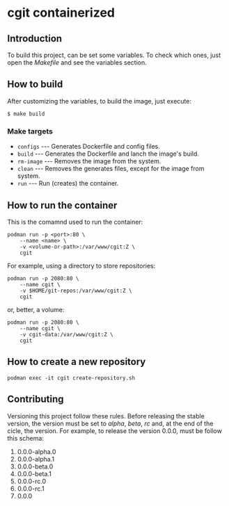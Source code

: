 cgit containerized
==================

Introduction
------------

To build this project, can be set some variables. To check which ones,
just open the *Makefile* and see the variables section.

How to build
------------

After customizing the variables, to build the image, just execute:

```
$ make build
```

### Make targets

- `configs` --- Generates Dockerfile and config files.
- `build` --- Generates the Dockerfile and lanch the image's build.
- `rm-image` --- Removes the image from the system.
- `clean` --- Removes the generates files, except for the image from system.
- `run` --- Run (creates) the container.

How to run the container
------------------------

This is the comamnd used to run the container:

```
podman run -p <port>:80 \
	--name <name> \
	-v <volume-or-path>:/var/www/cgit:Z \
	cgit
```

For example, using a directory to store repositories:

```
podman run -p 2080:80 \
	--name cgit \
	-v $HOME/git-repos:/var/www/cgit:Z \
	cgit
```

or, better, a volume:

```
podman run -p 2080:80 \
	--name cgit \
	-v cgit-data:/var/www/cgit:Z \
	cgit
```

How to create a new repository
------------------------------

```
podman exec -it cgit create-repository.sh
```

Contributing
------------

Versioning this project follow these rules. Before releasing the stable
version, the version must be set to *alpha*, *beta*, *rc* and, at the end of
the cicle, the version. For example, to release the version 0.0.0, must be
follow this schema:

1. 0.0.0-alpha.0
1. 0.0.0-alpha.1
1. 0.0.0-beta.0
1. 0.0.0-beta.1
1. 0.0.0-rc.0
1. 0.0.0-rc.1
1. 0.0.0
